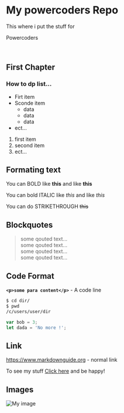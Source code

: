 # My  powercoders Repo
This where i put the stuff for 

Powercoders

<br>

## First Chapter
### How to dp list...
* Firt item 
* Sconde item 
  * data
  * data
  * data
* ect...
1. first item 
2. second item 
3. ect...

## Formating text 
You can BOLD like **this** and like __this__

You can bold ITALIC  like *this* and like _this_

You can do STRIKETHROUGH ~~this~~

## Blockquotes
> some qouted text...<br>
> some qouted text...<br>
> some qouted text...<br>
> some qouted text...

## Code Format
**`<p>some para content</p>`** - A code line

```sh
$ cd dir/
$ pwd 
/c/users/user/dir
```

``` js
var bob = 3;
let dada = 'No more !';
```
## Link
https://www.markdownguide.org - normal link 

To see my stuff [Click here](https://www.markdownguide.org) and be happy!

## Images
![My image](https://upload.wikimedia.org/wikipedia/en/thumb/9/9f/Black_Panther_OS_Vol_1_2.png/250px-Black_Panther_OS_Vol_1_2.png)

